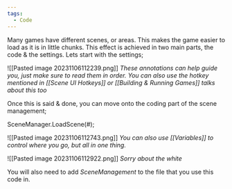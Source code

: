 ```yaml
---
tags:
  - Code
---
```

Many games have different scenes, or areas. This makes the game easier to load as it is in little chunks.
This effect is achieved in two main parts, the code & the settings. Lets start with the settings;

![[Pasted image 20231106112239.png]]
*These annotations can help guide you, just make sure to read them in order. You can also use the hotkey mentioned in [[Scene UI Hotkeys]] or [[Building & Running Games]] talks about this too*

Once this is said & done, you can move onto the coding part of the scene management;

SceneManager.LoadScene(#);

![[Pasted image 20231106112743.png]]
*You can also use [[Variables]] to control where you go, but all in one thing.*

![[Pasted image 20231106112922.png]]
*Sorry about the white*

You will also need to add *SceneManagement* to the file that you use this code in.